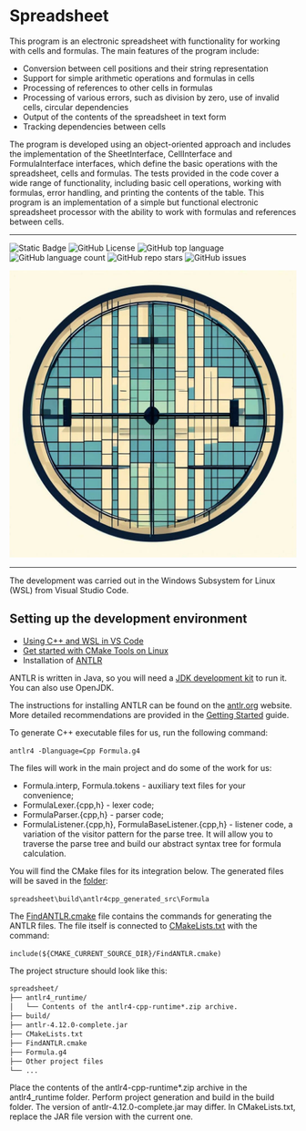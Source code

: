 # Spreadsheet
This program is an electronic spreadsheet with functionality for working with cells and formulas. The main features of the program include:

* Conversion between cell positions and their string representation
* Support for simple arithmetic operations and formulas in cells
* Processing of references to other cells in formulas
* Processing of various errors, such as division by zero, use of invalid cells, circular dependencies
* Output of the contents of the spreadsheet in text form
* Tracking dependencies between cells

The program is developed using an object-oriented approach and includes the implementation of the SheetInterface, CellInterface and FormulaInterface interfaces, which define the basic operations with the spreadsheet, cells and formulas.
The tests provided in the code cover a wide range of functionality, including basic cell operations, working with formulas, error handling, and printing the contents of the table.
This program is an implementation of a simple but functional electronic spreadsheet processor with the ability to work with formulas and references between cells.
___
<!--A block of information about the repository in badges-->
![Static Badge](https://img.shields.io/badge/Nikolai_Dev-Spreadsheet-blue?style=plastic) ![GitHub License](https://img.shields.io/github/license/nikolai-gromov/cpp-spreadsheet?style=plastic) ![GitHub top language](https://img.shields.io/github/languages/top/nikolai-gromov/cpp-spreadsheet?style=plastic) ![GitHub language count](https://img.shields.io/github/languages/count/nikolai-gromov/cpp-spreadsheet?style=plastic) ![GitHub repo stars](https://img.shields.io/github/stars/nikolai-gromov/cpp-spreadsheet) ![GitHub issues](https://img.shields.io/github/issues/nikolai-gromov/cpp-spreadsheet?style=plastic)

[![Logotype](/docs/logo.jpg)](https://github.com/nikolai-gromov/cpp-spreadsheet/tree/main/spreadsheet)
___


The development was carried out in the Windows Subsystem for Linux (WSL) from Visual Studio Code.
<!--Setting-->
## Setting up the development environment

* [Using C++ and WSL in VS Code](https://code.visualstudio.com/docs/cpp/config-wsl)
* [Get started with CMake Tools on Linux](https://code.visualstudio.com/docs/cpp/cmake-linux)
* Installation of [ANTLR](https://www.antlr.org/)

ANTLR is written in Java, so you will need a [JDK development kit](https://www.oracle.com/java/technologies/downloads/) to run it. You can also use OpenJDK.

The instructions for installing ANTLR can be found on the [antlr.org](https://www.antlr.org/) website. More detailed recommendations are provided in the [Getting Started](https://github.com/antlr/antlr4/blob/master/doc/getting-started.md) guide.

To generate C++ executable files for us, run the following command:

```antlr4 -Dlanguage=Cpp Formula.g4```

The files will work in the main project and do some of the work for us:

* Formula.interp, Formula.tokens - auxiliary text files for your convenience;
* FormulaLexer.{cpp,h} - lexer code;
* FormulaParser.{cpp,h} - parser code;
* FormulaListener.{cpp,h}, FormulaBaseListener.{cpp,h} - listener code, a variation of the visitor pattern for the parse tree. It will allow you to traverse the parse tree and build our abstract syntax tree for formula calculation.

You will find the CMake files for its integration below. The generated files will be saved in the [folder](https://github.com/nikolai-gromov/cpp-spreadsheet/tree/main/spreadsheet/build/antlr4cpp_generated_src/Formula):

```spreadsheet\build\antlr4cpp_generated_src\Formula```

The [FindANTLR.cmake](https://github.com/nikolai-gromov/cpp-spreadsheet/blob/main/spreadsheet/FindANTLR.cmake) file contains the commands for generating the ANTLR files. The file itself is connected to [CMakeLists.txt](https://github.com/nikolai-gromov/cpp-spreadsheet/blob/main/spreadsheet/CMakeLists.txt) with the command:

```include(${CMAKE_CURRENT_SOURCE_DIR}/FindANTLR.cmake)```

The project structure should look like this:

```
spreadsheet/
├── antlr4_runtime/
│   └── Contents of the antlr4-cpp-runtime*.zip archive.
├── build/
├── antlr-4.12.0-complete.jar
├── CMakeLists.txt
├── FindANTLR.cmake
├── Formula.g4
├── Other project files
└── ...
```

Place the contents of the antlr4-cpp-runtime*.zip archive in the antlr4_runtime folder.
Perform project generation and build in the build folder.
The version of antlr-4.12.0-complete.jar may differ. In CMakeLists.txt, replace the JAR file version with the current one.
